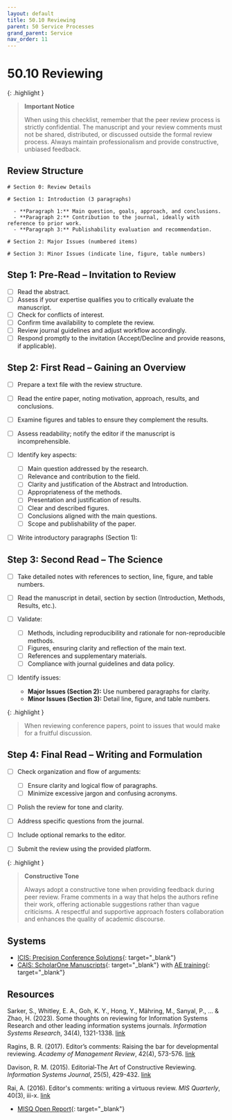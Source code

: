 ```yaml
---
layout: default
title: 50.10 Reviewing
parent: 50 Service Processes
grand_parent: Service
nav_order: 11
---
```


# 50.10 Reviewing

{: .highlight }
> **Important Notice**
> 
> When using this checklist, remember that the peer review process is strictly confidential.
> The manuscript and your review comments must not be shared, distributed, or discussed outside the formal review process.
> Always maintain professionalism and provide constructive, unbiased feedback.

## Review Structure

```
# Section 0: Review Details

# Section 1: Introduction (3 paragraphs)

  - **Paragraph 1:** Main question, goals, approach, and conclusions.
  - **Paragraph 2:** Contribution to the journal, ideally with reference to prior work.
  - **Paragraph 3:** Publishability evaluation and recommendation.

# Section 2: Major Issues (numbered items)

# Section 3: Minor Issues (indicate line, figure, table numbers)

```

## Step 1: Pre-Read – Invitation to Review

- [ ] Read the abstract.
- [ ] Assess if your expertise qualifies you to critically evaluate the manuscript.
- [ ] Check for conflicts of interest.
- [ ] Confirm time availability to complete the review.
- [ ] Review journal guidelines and adjust workflow accordingly.
- [ ] Respond promptly to the invitation (Accept/Decline and provide reasons, if applicable).

## Step 2: First Read – Gaining an Overview

- [ ] Prepare a text file with the review structure.
- [ ] Read the entire paper, noting motivation, approach, results, and conclusions.
- [ ] Examine figures and tables to ensure they complement the results.
- [ ] Assess readability; notify the editor if the manuscript is incomprehensible.
- [ ] Identify key aspects:

  - [ ] Main question addressed by the research.
  - [ ] Relevance and contribution to the field.
  - [ ] Clarity and justification of the Abstract and Introduction.
  - [ ] Appropriateness of the methods.
  - [ ] Presentation and justification of results.
  - [ ] Clear and described figures.
  - [ ] Conclusions aligned with the main questions.
  - [ ] Scope and publishability of the paper.

- [ ] Write introductory paragraphs (Section 1):

## Step 3: Second Read – The Science

- [ ] Take detailed notes with references to section, line, figure, and table numbers.
- [ ] Read the manuscript in detail, section by section (Introduction, Methods, Results, etc.).
- [ ] Validate:

  - [ ] Methods, including reproducibility and rationale for non-reproducible methods.
  - [ ] Figures, ensuring clarity and reflection of the main text.
  - [ ] References and supplementary materials.
  - [ ] Compliance with journal guidelines and data policy.

- [ ] Identify issues:
  - **Major Issues (Section 2):** Use numbered paragraphs for clarity.
  - **Minor Issues (Section 3):** Detail line, figure, and table numbers.

{: .highlight }
> When reviewing conference papers, point to issues that would make for a fruitful discussion.

## Step 4: Final Read – Writing and Formulation

- [ ] Check organization and flow of arguments:

  - [ ] Ensure clarity and logical flow of paragraphs.
  - [ ] Minimize excessive jargon and confusing acronyms.

- [ ] Polish the review for tone and clarity.
- [ ] Address specific questions from the journal.
- [ ] Include optional remarks to the editor.
- [ ] Submit the review using the provided platform.

{: .highlight }
> **Constructive Tone**
> 
> Always adopt a constructive tone when providing feedback during peer review.
> Frame comments in a way that helps the authors refine their work, offering actionable suggestions rather than vague criticisms.
> A respectful and supportive approach fosters collaboration and enhances the quality of academic discourse.

## Systems

- [ICIS: Precision Conference Solutions](https://new.precisionconference.com/user/login){: target="_blank"}
- [CAIS: ScholarOne Manuscripts](https://mc.manuscriptcentral.com/cais){: target="_blank"} with [AE training](https://www.youtube.com/watch?v=SkAg-d6epqY){: target="_blank"}

## Resources

<div class="references">
 <p>Sarker, S., Whitley, E. A., Goh, K. Y., Hong, Y., Mähring, M., Sanyal, P., ... & Zhao, H. (2023). Some thoughts on reviewing for Information Systems Research and other leading information systems journals. <i>Information Systems Research</i>, 34(4), 1321-1338. <a href="https://pubsonline.informs.org/doi/full/10.1287/isre.2023.editorial.v34.n4">link</a></p>
 <p>Ragins, B. R. (2017). Editor’s comments: Raising the bar for developmental reviewing. <i>Academy of Management Review</i>, 42(4), 573-576. <a href="https://psycnet.apa.org/record/2017-47161-001">link</a></p>
 <p>Davison, R. M. (2015). Editorial‐The Art of Constructive Reviewing. <i>Information Systems Journal</i>, 25(5), 429-432. <a href="https://onlinelibrary.wiley.com/doi/full/10.1111/isj.12083">link</a></p>
 <p>Rai, A. (2016). Editor's comments: writing a virtuous review. <i>MIS Quarterly</i>, 40(3), iii-x. <a href="https://dl.acm.org/doi/abs/10.5555/3177634.3177635">link</a></p>
</div>

- [MISQ Open Report](https://drive.google.com/file/d/1-cyLPxpK2R1K_HV4TeA9NeE9GHro126K/view){: target="_blank"}
